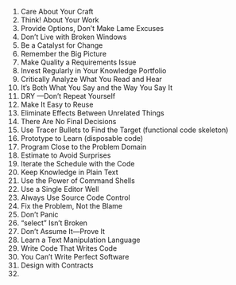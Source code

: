 1. Care About Your Craft
2. Think! About Your Work
3. Provide Options, Don’t Make Lame Excuses
4. Don’t Live with Broken Windows
5. Be a Catalyst for Change
6. Remember the Big Picture
7. Make Quality a Requirements Issue
8. Invest Regularly in Your Knowledge Portfolio
9. Critically Analyze What You Read and Hear
10. It’s Both What You Say and the Way You Say It
11. DRY —Don’t Repeat Yourself
12. Make It Easy to Reuse
13. Eliminate Effects Between Unrelated Things
14. There Are No Final Decisions
15. Use Tracer Bullets to Find the Target (functional code skeleton)
16. Prototype to Learn (disposable code)
17. Program Close to the Problem Domain
18. Estimate to Avoid Surprises
19. Iterate the Schedule with the Code
20. Keep Knowledge in Plain Text 
21. Use the Power of Command Shells
22. Use a Single Editor Well
23. Always Use Source Code Control
24. Fix the Problem, Not the Blame
25. Don’t Panic
26. “select” Isn’t Broken
27. Don’t Assume It—Prove It
28. Learn a Text Manipulation Language
29. Write Code That Writes Code
30. You Can’t Write Perfect Software
31. Design with Contracts
32. 